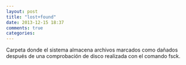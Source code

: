 ```yaml
---
layout: post
title: "lost+found"
date: 2013-12-15 18:37
comments: true
categories: 
---
```

Carpeta donde el sistema almacena archivos marcados como dañados después de una comprobación de disco realizada con el comando fsck.

